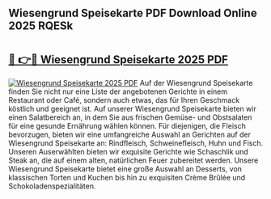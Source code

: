 ## Wiesengrund Speisekarte PDF Download Online 2025 RQESk

# <h2><a href="http://gce23a.nevu.top/?p=Wiesengrund+Speisekarte">🔗 👉🔴 Wiesengrund Speisekarte 2025 PDF</a></h2>

[![Wiesengrund Speisekarte 2025 PDF](https://i.imgur.com/dBaPXMq.png)](http://gce23a.nevu.top/?p=Wiesengrund+Speisekarte)
Auf der Wiesengrund Speisekarte finden Sie nicht nur eine Liste der angebotenen Gerichte in einem Restaurant oder Café, sondern auch etwas, das für Ihren Geschmack köstlich und geeignet ist. Auf unserer Wiesengrund Speisekarte bieten wir einen Salatbereich an, in dem Sie aus frischen Gemüse- und Obstsalaten für eine gesunde Ernährung wählen können. Für diejenigen, die Fleisch bevorzugen, bieten wir eine umfangreiche Auswahl an Gerichten auf der Wiesengrund Speisekarte an: Rindfleisch, Schweinefleisch, Huhn und Fisch. Unseren Auserwählten bieten wir exquisite Gerichte wie Schaschlik und Steak an, die auf einem alten, natürlichen Feuer zubereitet werden. Unsere Wiesengrund Speisekarte bietet eine große Auswahl an Desserts, von klassischen Torten und Kuchen bis hin zu exquisiten Crème Brûlée und Schokoladenspezialitäten.
